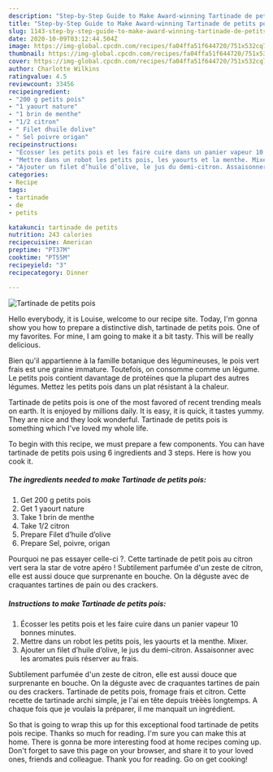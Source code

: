 ```yaml
---
description: "Step-by-Step Guide to Make Award-winning Tartinade de petits pois"
title: "Step-by-Step Guide to Make Award-winning Tartinade de petits pois"
slug: 1143-step-by-step-guide-to-make-award-winning-tartinade-de-petits-pois
date: 2020-10-09T03:12:44.504Z
image: https://img-global.cpcdn.com/recipes/fa04ffa51f644720/751x532cq70/tartinade-de-petits-pois-photo-principale-de-la-recette.jpg
thumbnail: https://img-global.cpcdn.com/recipes/fa04ffa51f644720/751x532cq70/tartinade-de-petits-pois-photo-principale-de-la-recette.jpg
cover: https://img-global.cpcdn.com/recipes/fa04ffa51f644720/751x532cq70/tartinade-de-petits-pois-photo-principale-de-la-recette.jpg
author: Charlotte Wilkins
ratingvalue: 4.5
reviewcount: 33456
recipeingredient:
- "200 g petits pois"
- "1 yaourt nature"
- "1 brin de menthe"
- "1/2 citron"
- " Filet dhuile dolive"
- " Sel poivre origan"
recipeinstructions:
- "Écosser les petits pois et les faire cuire dans un panier vapeur 10 bonnes minutes."
- "Mettre dans un robot les petits pois, les yaourts et la menthe. Mixer."
- "Ajouter un filet d’huile d’olive, le jus du demi-citron. Assaisonner avec les aromates puis réserver au frais."
categories:
- Recipe
tags:
- tartinade
- de
- petits

katakunci: tartinade de petits 
nutrition: 243 calories
recipecuisine: American
preptime: "PT37M"
cooktime: "PT55M"
recipeyield: "3"
recipecategory: Dinner

---
```



![Tartinade de petits pois](https://img-global.cpcdn.com/recipes/fa04ffa51f644720/751x532cq70/tartinade-de-petits-pois-photo-principale-de-la-recette.jpg)

Hello everybody, it is Louise, welcome to our recipe site. Today, I'm gonna show you how to prepare a distinctive dish, tartinade de petits pois. One of my favorites. For mine, I am going to make it a bit tasty. This will be really delicious.

Bien qu&#39;il appartienne à la famille botanique des légumineuses, le pois vert frais est une graine immature. Toutefois, on consomme comme un légume. Le petits pois contient davantage de protéines que la plupart des autres légumes. Mettez les petits pois dans un plat résistant à la chaleur.

Tartinade de petits pois is one of the most favored of recent trending meals on earth. It is enjoyed by millions daily. It is easy, it is quick, it tastes yummy. They are nice and they look wonderful. Tartinade de petits pois is something which I've loved my whole life.


To begin with this recipe, we must prepare a few components. You can have tartinade de petits pois using 6 ingredients and 3 steps. Here is how you cook it.

<!--inarticleads1-->

##### The ingredients needed to make Tartinade de petits pois:

1. Get 200 g petits pois
1. Get 1 yaourt nature
1. Take 1 brin de menthe
1. Take 1/2 citron
1. Prepare  Filet d’huile d’olive
1. Prepare  Sel, poivre, origan


Pourquoi ne pas essayer celle-ci ?. Cette tartinade de petit pois au citron vert sera la star de votre apéro ! Subtilement parfumée d&#39;un zeste de citron, elle est aussi douce que surprenante en bouche. On la déguste avec de craquantes tartines de pain ou des crackers. 

<!--inarticleads2-->

##### Instructions to make Tartinade de petits pois:

1. Écosser les petits pois et les faire cuire dans un panier vapeur 10 bonnes minutes.
1. Mettre dans un robot les petits pois, les yaourts et la menthe. Mixer.
1. Ajouter un filet d’huile d’olive, le jus du demi-citron. Assaisonner avec les aromates puis réserver au frais.


Subtilement parfumée d&#39;un zeste de citron, elle est aussi douce que surprenante en bouche. On la déguste avec de craquantes tartines de pain ou des crackers. Tartinade de petits pois, fromage frais et citron. Cette recette de tartinade archi simple, je l&#39;ai en tête depuis trèèès longtemps. A chaque fois que je voulais la préparer, il me manquait un ingrédient. 

So that is going to wrap this up for this exceptional food tartinade de petits pois recipe. Thanks so much for reading. I'm sure you can make this at home. There is gonna be more interesting food at home recipes coming up. Don't forget to save this page on your browser, and share it to your loved ones, friends and colleague. Thank you for reading. Go on get cooking!
